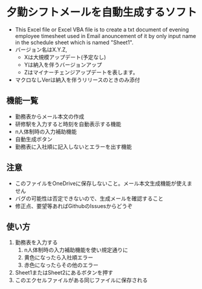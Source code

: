 # 夕勤シフトメールを自動生成するソフト
- This Excel file or Excel VBA file is to create a txt document of evening employee timesheet used in Email anouncement of it by only input name in the schedule sheet which is named "Sheet1".  
- バージョン名はX.Y.Z,  
    - Xは大規模アップデート(予定なし)
    - Yは納入を伴うバージョンアップ
    - Zはマイナーチェンジアップデートを表します。
- マクロなしVerは納入を伴うリリースのときのみ添付

## 機能一覧
- 勤務表からメール本文の作成 
- 研修駅を入力すると時刻を自動表示する機能 
- n人体制時の入力補助機能
- 自動生成ボタン
- 勤務表に入社順に記入しないとエラーを出す機能 

## 注意
- このファイルをOneDriveに保存しないこと。メール本文生成機能が使えません
- バグの可能性は否定できないので、生成メールを確認すること
- 修正点、要望等あればGithubのIssuesからどうぞ
## 使い方
1. 勤務表を入力する  
    1. n人体制時の入力補助機能を使い規定通りに  
    2. 黄色になったら入社順エラー  
    3. 赤色になったらその他のエラー  
2. Sheet1またはSheet2にあるボタンを押す  
3. このエクセルファイルがある同じファイルに保存される  
